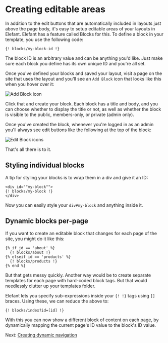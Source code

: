 # Creating editable areas

In addition to the edit buttons that are automatically included in layouts just above the page body, it's easy to setup editable areas of your layouts in Elefant. Elefant has a feature called Blocks for this. To define a block in your template, you use the following code:

~~~
{! blocks/my-block-id !}
~~~

The block ID is an arbitrary value and can be anything you'd like. Just make sure each block you define has its own unique ID and you're all set.

Once you've defined your blocks and saved your layout, visit a page on the site that uses the layout and you'll see an `Add Block` icon that looks like this when you hover over it:

![Add Block icon](http://jbroadway.github.com/elefant/wiki/add-block.png)

Click that and create your block. Each block has a title and body, and you can choose whether to display the title or not, as well as whether the block is visible to the public, members-only, or private (admin only).

Once you've created the block, whenever you're logged in as an admin you'll always see edit buttons like the following at the top of the block:

![Edit Block icons](http://jbroadway.github.com/elefant/wiki/edit-block.png)

That's all there is to it.

## Styling individual blocks

A tip for styling your blocks is to wrap them in a div and give it an ID:

    <div id=""my-block"">
    {! blocks/my-block !}
    </div>

Now you can easily style your `div#my-block` and anything inside it.

## Dynamic blocks per-page

If you want to create an editable block that changes for each page of the site, you might do it like this:

~~~
{% if id == 'about' %}
  {! blocks/about !}
{% elseif id == 'products' %}
  {! blocks/products !}
{% end %}
~~~

But that gets messy quickly. Another way would be to create separate templates for each page with hard-coded block tags. But that would needlessly clutter up your templates folder.

Elefant lets you specify sub-expressions inside your `{! !}` tags using `[]` braces. Using these, we can reduce the above to:

~~~
{! blocks/index?id=[id] !}
~~~

With this you can now show a different block of content on each page, by dynamically mapping the current page's ID value to the block's ID value.

Next: [Creating dynamic navigation](/wiki/Navigation)